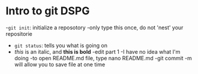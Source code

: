# Intro to git DSPG
-`git init`: initialize a reposotory
	-only type this once, do not 'nest' your repositorie
- `git status`: tells you what is going on
- *this* is an italic, and **this is bold**
-edit part 1
-I have no idea what I'm doing
-to open README.md file, type nano README.md
-git commit -m will allow you to save file at one time
 

